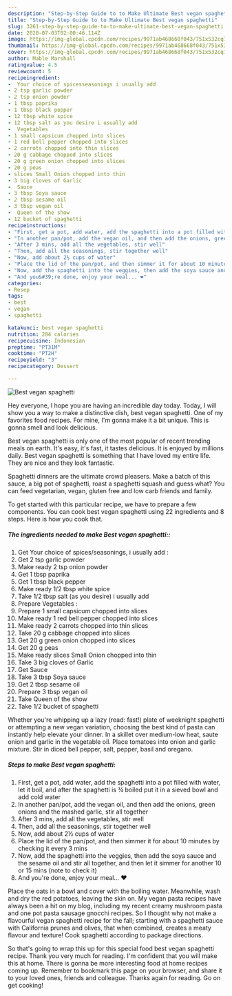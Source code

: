 ```yaml
---
description: "Step-by-Step Guide to to Make Ultimate Best vegan spaghetti"
title: "Step-by-Step Guide to to Make Ultimate Best vegan spaghetti"
slug: 3261-step-by-step-guide-to-to-make-ultimate-best-vegan-spaghetti
date: 2020-07-03T02:00:46.114Z
image: https://img-global.cpcdn.com/recipes/9971ab468668f043/751x532cq70/best-vegan-spaghetti-recipe-main-photo.jpg
thumbnail: https://img-global.cpcdn.com/recipes/9971ab468668f043/751x532cq70/best-vegan-spaghetti-recipe-main-photo.jpg
cover: https://img-global.cpcdn.com/recipes/9971ab468668f043/751x532cq70/best-vegan-spaghetti-recipe-main-photo.jpg
author: Mable Marshall
ratingvalue: 4.5
reviewcount: 5
recipeingredient:
-  Your choice of spicesseasonings i usually add 
- 2 tsp garlic powder
- 2 tsp onion powder
- 1 tbsp paprika
- 1 tbsp black pepper
- 12 tbsp white spice
- 12 tbsp salt as you desire i usually add
-  Vegetables 
- 1 small capsicum chopped into slices
- 1 red bell pepper chopped into slices
- 2 carrots chopped into thin slices
- 20 g cabbage chopped into slices
- 20 g green onion chopped into slices
- 20 g peas
- slices Small Onion chopped into thin
- 3 big cloves of Garlic
-  Sauce
- 3 tbsp Soya sauce
- 2 tbsp sesame oil
- 3 tbsp vegan oil
-  Queen of the show
- 12 bucket of spaghetti
recipeinstructions:
- "First, get a pot, add water, add the spaghetti into a pot filled with water, let it boil, and after the spaghetti is ¾ boiled put it in a sieved bowl and add cold water"
- "In another pan/pot, add the vegan oil, and then add the onions, green onions and the mashed garlic, stir all together"
- "After 3 mins, add all the vegetables, stir well"
- "Then, add all the seasonings, stir together well"
- "Now, add about 2½ cups of water"
- "Place the lid of the pan/pot, and then simmer it for about 10 minutes by checking it every 3 mins"
- "Now, add the spaghetti into the veggies, then add the soya sauce and the sesame oil and stir all together, and then let it simmer for another 10 or 15 mins (note to check it)"
- "And you&#39;re done, enjoy your meal... ❤"
categories:
- Resep
tags:
- best
- vegan
- spaghetti

katakunci: best vegan spaghetti
nutrition: 284 calories
recipecuisine: Indonesian
preptime: "PT31M"
cooktime: "PT2H"
recipeyield: "3"
recipecategory: Dessert

---
```



![Best vegan spaghetti](https://img-global.cpcdn.com/recipes/9971ab468668f043/751x532cq70/best-vegan-spaghetti-recipe-main-photo.jpg)

Hey everyone, I hope you are having an incredible day today. Today, I will show you a way to make a distinctive dish, best vegan spaghetti. One of my favorites food recipes. For mine, I'm gonna make it a bit unique. This is gonna smell and look delicious.

Best vegan spaghetti is only one of the most popular of recent trending meals on earth. It's easy, it's fast, it tastes delicious. It is enjoyed by millions daily. Best vegan spaghetti is something that I have loved my entire life. They are nice and they look fantastic.

Spaghetti dinners are the ultimate crowd pleasers. Make a batch of this sauce, a big pot of spaghetti, roast a spaghetti squash and guess what? You can feed vegetarian, vegan, gluten free and low carb friends and family.


To get started with this particular recipe, we have to prepare a few components. You can cook best vegan spaghetti using 22 ingredients and 8 steps. Here is how you cook that.

##### The ingredients needed to make Best vegan spaghetti::

1. Get  Your choice of spices/seasonings, i usually add :
1. Get 2 tsp garlic powder
1. Make ready 2 tsp onion powder
1. Get 1 tbsp paprika
1. Get 1 tbsp black pepper
1. Make ready 1/2 tbsp white spice
1. Take 1/2 tbsp salt (as you desire) i usually add
1. Prepare  Vegetables :
1. Prepare 1 small capsicum chopped into slices
1. Make ready 1 red bell pepper chopped into slices
1. Make ready 2 carrots chopped into thin slices
1. Take 20 g cabbage chopped into slices
1. Get 20 g green onion chopped into slices
1. Get 20 g peas
1. Make ready slices Small Onion chopped into thin
1. Take 3 big cloves of Garlic
1. Get  Sauce
1. Take 3 tbsp Soya sauce
1. Get 2 tbsp sesame oil
1. Prepare 3 tbsp vegan oil
1. Take  Queen of the show
1. Take 1/2 bucket of spaghetti


Whether you&#39;re whipping up a lazy (read: fast!) plate of weeknight spaghetti or attempting a new vegan variation, choosing the best kind of pasta can instantly help elevate your dinner. In a skillet over medium-low heat, saute onion and garlic in the vegetable oil. Place tomatoes into onion and garlic mixture. Stir in diced bell pepper, salt, pepper, basil and oregano. 

##### Steps to make Best vegan spaghetti:

1. First, get a pot, add water, add the spaghetti into a pot filled with water, let it boil, and after the spaghetti is ¾ boiled put it in a sieved bowl and add cold water
1. In another pan/pot, add the vegan oil, and then add the onions, green onions and the mashed garlic, stir all together
1. After 3 mins, add all the vegetables, stir well
1. Then, add all the seasonings, stir together well
1. Now, add about 2½ cups of water
1. Place the lid of the pan/pot, and then simmer it for about 10 minutes by checking it every 3 mins
1. Now, add the spaghetti into the veggies, then add the soya sauce and the sesame oil and stir all together, and then let it simmer for another 10 or 15 mins (note to check it)
1. And you&#39;re done, enjoy your meal... ❤


Place the oats in a bowl and cover with the boiling water. Meanwhile, wash and dry the red potatoes, leaving the skin on. My vegan pasta recipes have always been a hit on my blog, including my recent creamy mushroom pasta and one pot pasta sausage gnocchi recipes. So I thought why not make a flavourful vegan spaghetti recipe for the fall; starting with a spaghetti sauce with California prunes and olives, that when combined, creates a meaty flavour and texture! Cook spaghetti according to package directions. 

So that's going to wrap this up for this special food best vegan spaghetti recipe. Thank you very much for reading. I'm confident that you will make this at home. There is gonna be more interesting food at home recipes coming up. Remember to bookmark this page on your browser, and share it to your loved ones, friends and colleague. Thanks again for reading. Go on get cooking!
